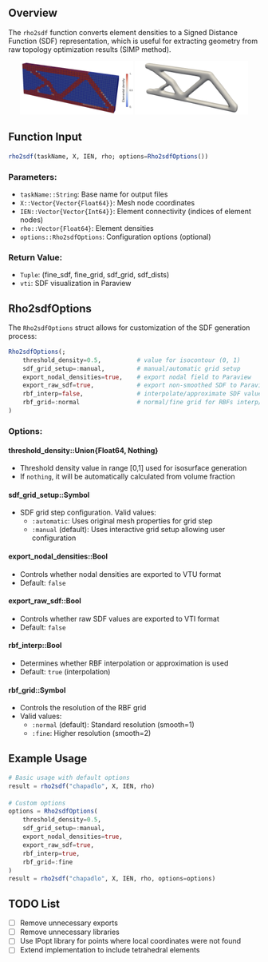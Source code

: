 ## Overview
The `rho2sdf` function converts element densities to a Signed Distance Function (SDF) representation, which is useful for extracting geometry from raw topology optimization results (SIMP method).

<p align="center">
  <img src="doc/Cantilever_beam-RAW.png" width="45%" alt="Raw topology optimization result" />
  <img src="doc/Cantilever_beam-smooth_SDF_Approx.png" width="45%" alt="Smoothed SDF approximation" />
</p>

## Function Input

```julia
rho2sdf(taskName, X, IEN, rho; options=Rho2sdfOptions())
```

### Parameters:
- `taskName::String`: Base name for output files
- `X::Vector{Vector{Float64}}`: Mesh node coordinates
- `IEN::Vector{Vector{Int64}}`: Element connectivity (indices of element nodes)
- `rho::Vector{Float64}`: Element densities
- `options::Rho2sdfOptions`: Configuration options (optional)

### Return Value:
- `Tuple`: (fine_sdf, fine_grid, sdf_grid, sdf_dists)
- `vti`: SDF visualization in Paraview

## Rho2sdfOptions

The `Rho2sdfOptions` struct allows for customization of the SDF generation process:

```julia
Rho2sdfOptions(;
    threshold_density=0.5,          # value for isocontour (0, 1)
    sdf_grid_setup=:manual,         # manual/automatic grid setup
    export_nodal_densities=true,    # export nodal field to Paraview
    export_raw_sdf=true,            # export non-smoothed SDF to Paraview
    rbf_interp=false,               # interpolate/approximate SDF values using RBFs
    rbf_grid=:normal                # normal/fine grid for RBFs interp/approx
)
```

### Options:

#### threshold_density::Union{Float64, Nothing}
- Threshold density value in range [0,1] used for isosurface generation
- If `nothing`, it will be automatically calculated from volume fraction

#### sdf_grid_setup::Symbol
- SDF grid step configuration. Valid values:
  - `:automatic`: Uses original mesh properties for grid step
  - `:manual` (default): Uses interactive grid setup allowing user configuration

#### export_nodal_densities::Bool
- Controls whether nodal densities are exported to VTU format
- Default: `false`

#### export_raw_sdf::Bool
- Controls whether raw SDF values are exported to VTI format
- Default: `false`

#### rbf_interp::Bool
- Determines whether RBF interpolation or approximation is used
- Default: `true` (interpolation)

#### rbf_grid::Symbol
- Controls the resolution of the RBF grid
- Valid values:
  - `:normal` (default): Standard resolution (smooth=1)
  - `:fine`: Higher resolution (smooth=2)

## Example Usage

```julia
# Basic usage with default options
result = rho2sdf("chapadlo", X, IEN, rho)

# Custom options
options = Rho2sdfOptions(
    threshold_density=0.5,
    sdf_grid_setup=:manual,
    export_nodal_densities=true,
    export_raw_sdf=true,
    rbf_interp=true,
    rbf_grid=:fine
)
result = rho2sdf("chapadlo", X, IEN, rho, options=options)
```

## TODO List

- [ ] Remove unnecessary exports
- [ ] Remove unnecessary libraries
- [ ] Use IPopt library for points where local coordinates were not found
- [ ] Extend implementation to include tetrahedral elements

